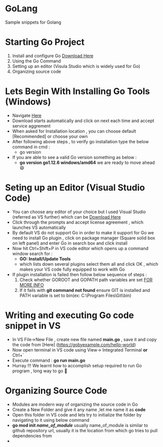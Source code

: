# GoLang
Sample snippets for Golang

# Starting Go Project
1. Install and configure Go [Download Here](https://golang.org/dl/)
2. Using the Go Command
3. Setting up an editor (Visula Studio which is widely used for Go)
4. Organizing source code

# Lets Begin With Installing Go Tools (Windows)
* Navigate [Here](https://golang.org/dl/)
* Download starts automatically and click on next each time and accept service aggrement
* When asked for Installation location , you can choose default [Recommended] or choose your own 
* After following above steps , to verify go installation type the below command in cmd :
  - go version 
* If you are able to see a valid Go version something as below :
  - **go version go1.12.6 windows/amd64**  we are ready to move ahead :smile:
  
# Seting up an Editor (Visual Studio Code)   
* You can choose any editor of your choice but I used Visual Studio (referred as VS further) which can be [Download Here](https://code.visualstudio.com/)
* Click through the prompts and accept license agreement , which launches VS automatically
* By default VS do not support Go in order to make it support for Go we need to install Go plugin , click on package manager (Square solid   box on left panel) and enter Go in search box and click install 
* Now hit Ctrl+Shift+P in VS code editor which opens up a command window search for :
  - **GO: Install/Update Tools** 
  - which lists down several plugins select them all and click OK , which makes your VS code fully equipped to work with Go
* If plugin installation is failed then follow below sequence of steps :
  1. Check whether GOROOT and GOPATH path variables are set [FOR MORE INFO](https://golang.org/doc/code.html#GOPATH)
  2. If it fails with **git command not found** ensure GIT is installed and PATH variable is set to bin(ex: C:\Program Files\Git\bin) 
  
# Writing and executing Go code snippet in VS
* In VS File->New File , create new file named **main.go** , save it and copy the code from [Here] (https://gobyexample.com/hello-world)
* Now open terminal in VS code using View-> Integrated Terminal **or**  Ctrl+`
* Execute command : **go run main.go**
* Hurray !!! We learnt how to accomplish setup required to run Go program , long way to go :running:

# Organizing Source Code 
* Modules are modern way of organizing the source code in Go
* Create a New Folder and give it any name ,let me name it as **code**
* Open this folder in VS code and lets try to initialize the folder by navigating to it using below command
* **go mod init *name_of_module*** usually name_of_module is similar to github repository url, usually it is the location from which go
  tries to pull dependencies from
*   



  
